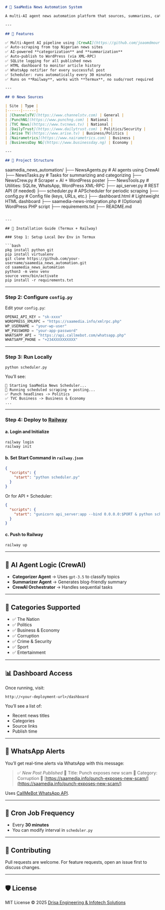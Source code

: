 ```markdown
# 📰 SaaMedia News Automation System

A multi-AI agent news automation platform that sources, summarizes, categorizes, and auto-publishes news from major Nigerian news websites to your WordPress site [saamedia.info](https://saamedia.info) with WhatsApp alerts and admin dashboard tracking — powered by [CrewAI](https://github.com/joaomdmoura/crewAI), OpenAI, and FastAPI.

---

## 🔧 Features

✅ Multi-Agent AI pipeline using [CrewAI](https://github.com/joaomdmoura/crewAI)  
✅ Auto-scraping from top Nigerian news sites  
✅ AI-powered **categorization** and **summarization**  
✅ Auto-publish to WordPress (via XML-RPC)  
✅ SQLite logging for all published news  
✅ HTML dashboard to monitor article history  
✅ WhatsApp notifier for every successful post  
✅ Scheduler: runs automatically every 30 minutes  
✅ Runs on **Railway**, works with **Termux**, no sudo/root required  

---

## 🌐 News Sources

| Site | Type |
|------|------|
| [ChannelsTV](https://www.channelstv.com) | General |
| [PunchNG](https://www.punchng.com) | National |
| [TVC News](https://www.tvcnews.tv) | National |
| [DailyTrust](https://www.dailytrust.com) | Politics/Security |
| [Arise TV](https://www.arise.tv) | Business/Politics |
| [Nairametrics](https://www.nairametrics.com) | Business |
| [BusinessDay NG](https://www.businessday.ng) | Economy |

---

## 📁 Project Structure

```

saamedia\_news\_automation/
├── NewsAgents.py              # AI agents using CrewAI
├── NewsTasks.py               # Tasks for summarizing and categorizing
├── NewsCrew\.py                # Scraper + AI + WordPress poster
├── NewsTools.py               # Utilities: SQLite, WhatsApp, WordPress XML-RPC
├── api\_server.py              # REST API (if needed)
├── scheduler.py               # APScheduler for periodic scraping
├── config.py                  # Config file (keys, URLs, etc.)
├── dashboard.html             # Lightweight HTML dashboard
├── saamedia-news-integration.php # (Optional) WordPress PHP script
├── requirements.txt
├── README.md

````

---

## 🚀 Installation Guide (Termux + Railway)

### Step 1: Setup Local Dev Env in Termux

```bash
pkg install python git
pip install virtualenv
git clone https://github.com/your-username/saamedia_news_automation.git
cd saamedia_news_automation
python3 -m venv venv
source venv/bin/activate
pip install -r requirements.txt
````

---

### Step 2: Configure `config.py`

Edit your `config.py`:

```python
OPENAI_API_KEY = "sk-xxxx"
WORDPRESS_XMLRPC = "https://saamedia.info/xmlrpc.php"
WP_USERNAME = "your-wp-user"
WP_PASSWORD = "your-app-password"
WHATSAPP_API = "https://api.callmebot.com/whatsapp.php"
WHATSAPP_PHONE = "+234XXXXXXXXXX"
```

---

### Step 3: Run Locally

```bash
python scheduler.py
```

You’ll see:

```
📆 Starting SaaMedia News Scheduler...
🔁 Running scheduled scraping + posting...
✅ Punch headlines -> Politics
✅ TVC Business -> Business & Economy
...
```

---

### Step 4: Deploy to [Railway](https://railway.app)

#### a. Login and Initialize

```bash
railway login
railway init
```

#### b. Set Start Command in `railway.json`

```json
{
  "scripts": {
    "start": "python scheduler.py"
  }
}
```

Or for API + Scheduler:

```json
{
  "scripts": {
    "start": "gunicorn api_server:app --bind 0.0.0.0:$PORT & python scheduler.py"
  }
}
```

#### c. Push to Railway

```bash
railway up
```

---

## 🧠 AI Agent Logic (CrewAI)

* **Categorizer Agent** → Uses `gpt-3.5` to classify topics
* **Summarizer Agent** → Generates blog-friendly summary
* **CrewAI Orchestrator** → Handles sequential tasks

---

## 🧾 Categories Supported

* ✅ The Nation
* ✅ Politics
* ✅ Business & Economy
* ✅ Corruption
* ✅ Crime & Security
* ✅ Sport
* ✅ Entertainment

---

## 📊 Dashboard Access

Once running, visit:

```
http://<your-deployment-url>/dashboard
```

You’ll see a list of:

* Recent news titles
* Categories
* Source links
* Publish time

---

## 📩 WhatsApp Alerts

You’ll get real-time alerts via WhatsApp with this message:

> ✅ *New Post Published*
> 📰 Title: Punch exposes new scam
> 📂 Category: Corruption
> 🔗 [https://saamedia.info/punch-exposes-new-scam/](https://saamedia.info/punch-exposes-new-scam/)

Uses [CallMeBot WhatsApp API](https://www.callmebot.com/blog/free-api-whatsapp-messages/).

---

## 📅 Cron Job Frequency

* Every **30 minutes**
* You can modify interval in `scheduler.py`

---

## 🤝 Contributing

Pull requests are welcome. For feature requests, open an issue first to discuss changes.

---

## 🛡️ License

MIT License © 2025 [Drisa Engineering & Infotech Solutions](https://drisatech.com)

```
